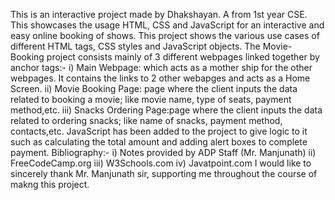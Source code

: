 This is an interactive project made by Dhakshayan. A from 1st year CSE.
This showcases the usage HTML, CSS and JavaScript for an interactive and easy online booking of shows.
This project shows the various use cases of different HTML tags, CSS styles and JavaScript objects.
The Movie-Booking project consists mainly of 3 different webpages linked together by anchor tags:-
      i) Main Webpage: which acts as a mother ship for the other webpages. It contains the links to 2 other webapges and acts as a Home Screen.
      ii) Movie Booking Page: page where the client inputs the data related to booking a movie; like movie name, type of seats, payment method,etc.
      iii) Snacks Ordering Page:page where the client inputs the data related to ordering snacks; like name of snacks, payment method, contacts,etc.
JavaScript has been added to the project to give logic to it such as calculating the total amount and adding alert boxes to complete payment.
Bibliography:-
      i) Notes provided by ADP Staff (Mr. Manjunath)
      ii) FreeCodeCamp.org
      iii) W3Schools.com
      iv) Javatpoint.com
I would like to sincerely thank Mr. Manjunath sir, supporting me throughout the course of makng this project.
      
